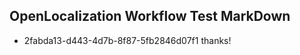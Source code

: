 ## OpenLocalization Workflow Test MarkDown
* 2fabda13-d443-4d7b-8f87-5fb2846d07f1 thanks!

<!--HONumber=Aug16_HO4-->


